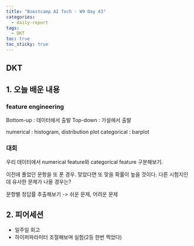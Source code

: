 ```yaml
---
title: "Boostcamp AI Tech - W9 Day 43"
categories:
  - daily-report
tags:
  - DKT
toc: true
toc_sticky: true
---
```


## DKT

## 1. 오늘 배운 내용
### feature engineering
Bottom-up : 데이터에서 출발
Top-down : 가설에서 출발

numerical : histogram, distribution plot
categorical : barplot


### 대회
우리 데이터에서 numerical feature와 categorical feature 구분해보기.

이전에 풀었던 문항을 또 푼 경우. 맞았다면 또 맞을 확률이 높을 것이다. 다른 시험지인데 유사한 문제가 나올 경우는?

문항별 정답률 추출해보기 -> 쉬운 문제, 어려운 문제



## 2. 피어세션
- 일주일 회고
- 하이퍼파라미터 조절해보며 실험(2등 한번 찍었다)